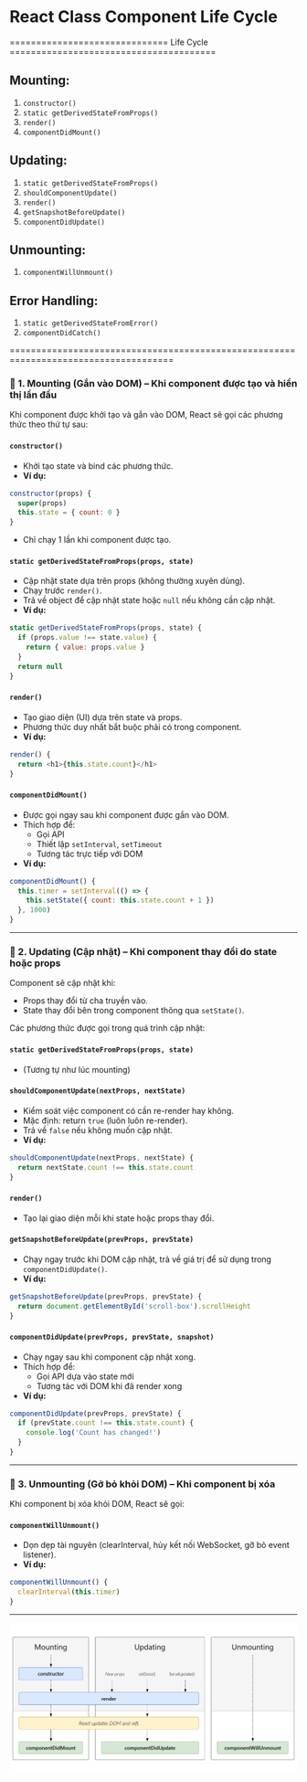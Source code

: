 # React Class Component Life Cycle

============================== Life Cycle =======================================

## Mounting:

1. `constructor()`
2. `static getDerivedStateFromProps()`
3. `render()`
4. `componentDidMount()`

## Updating:

1. `static getDerivedStateFromProps()`
2. `shouldComponentUpdate()`
3. `render()`
4. `getSnapshotBeforeUpdate()`
5. `componentDidUpdate()`

## Unmounting:

1. `componentWillUnmount()`

## Error Handling:

1. `static getDerivedStateFromError()`
2. `componentDidCatch()`

=====================================================================================

### 🌱 1. Mounting (Gắn vào DOM) – Khi component được tạo và hiển thị lần đầu

Khi component được khởi tạo và gắn vào DOM, React sẽ gọi các phương thức theo thứ tự sau:

#### `constructor()`

- Khởi tạo state và bind các phương thức.
- **Ví dụ:**

```javascript
constructor(props) {
  super(props)
  this.state = { count: 0 }
}
```

- Chỉ chạy 1 lần khi component được tạo.

#### `static getDerivedStateFromProps(props, state)`

- Cập nhật state dựa trên props (không thường xuyên dùng).
- Chạy trước `render()`.
- Trả về object để cập nhật state hoặc `null` nếu không cần cập nhật.
- **Ví dụ:**

```javascript
static getDerivedStateFromProps(props, state) {
  if (props.value !== state.value) {
    return { value: props.value }
  }
  return null
}
```

#### `render()`

- Tạo giao diện (UI) dựa trên state và props.
- Phương thức duy nhất bắt buộc phải có trong component.
- **Ví dụ:**

```javascript
render() {
  return <h1>{this.state.count}</h1>
}
```

#### `componentDidMount()`

- Được gọi ngay sau khi component được gắn vào DOM.
- Thích hợp để:
  - Gọi API
  - Thiết lập `setInterval`, `setTimeout`
  - Tương tác trực tiếp với DOM
- **Ví dụ:**

```javascript
componentDidMount() {
  this.timer = setInterval(() => {
    this.setState({ count: this.state.count + 1 })
  }, 1000)
}
```

---

### 🔄 2. Updating (Cập nhật) – Khi component thay đổi do state hoặc props

Component sẽ cập nhật khi:

- Props thay đổi từ cha truyền vào.
- State thay đổi bên trong component thông qua `setState()`.

Các phương thức được gọi trong quá trình cập nhật:

#### `static getDerivedStateFromProps(props, state)`

- (Tương tự như lúc mounting)

#### `shouldComponentUpdate(nextProps, nextState)`

- Kiểm soát việc component có cần re-render hay không.
- Mặc định: return `true` (luôn luôn re-render).
- Trả về `false` nếu không muốn cập nhật.
- **Ví dụ:**

```javascript
shouldComponentUpdate(nextProps, nextState) {
  return nextState.count !== this.state.count
}
```

#### `render()`

- Tạo lại giao diện mỗi khi state hoặc props thay đổi.

#### `getSnapshotBeforeUpdate(prevProps, prevState)`

- Chạy ngay trước khi DOM cập nhật, trả về giá trị để sử dụng trong `componentDidUpdate()`.
- **Ví dụ:**

```javascript
getSnapshotBeforeUpdate(prevProps, prevState) {
  return document.getElementById('scroll-box').scrollHeight
}
```

#### `componentDidUpdate(prevProps, prevState, snapshot)`

- Chạy ngay sau khi component cập nhật xong.
- Thích hợp để:
  - Gọi API dựa vào state mới
  - Tương tác với DOM khi đã render xong
- **Ví dụ:**

```javascript
componentDidUpdate(prevProps, prevState) {
  if (prevState.count !== this.state.count) {
    console.log('Count has changed!')
  }
}
```

---

### 🌅 3. Unmounting (Gỡ bỏ khỏi DOM) – Khi component bị xóa

Khi component bị xóa khỏi DOM, React sẽ gọi:

#### `componentWillUnmount()`

- Dọn dẹp tài nguyên (clearInterval, hủy kết nối WebSocket, gỡ bỏ event listener).
- **Ví dụ:**

```javascript
componentWillUnmount() {
  clearInterval(this.timer)
}
```

---

![alt text](image-1.png)
